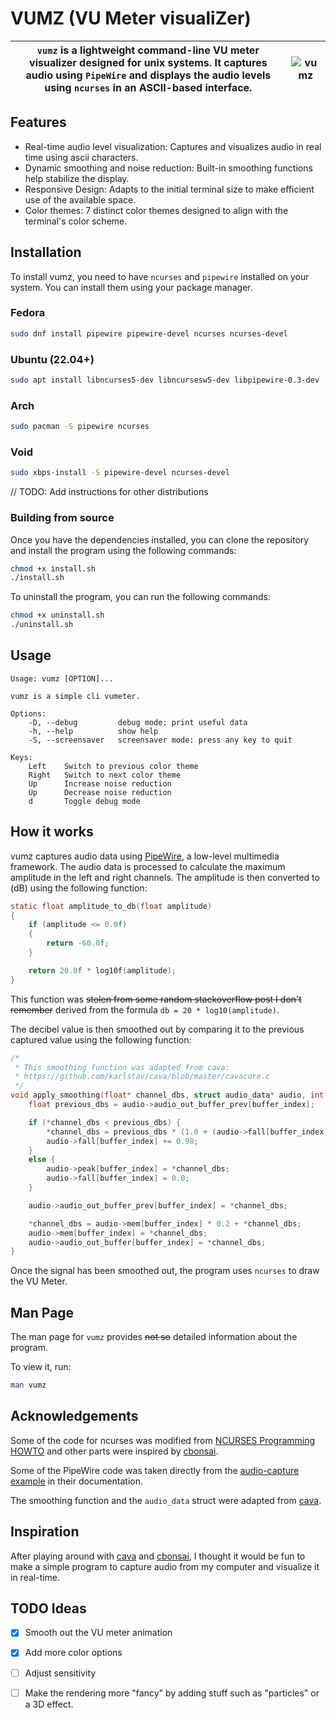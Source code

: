 # VUMZ (VU Meter visualiZer)

| <code>vumz</code> is a lightweight command-line VU meter visualizer designed for unix systems. It captures audio using <code>PipeWire</code> and displays the audio levels using <code>ncurses</code> in an ASCII-based interface. | ![vumz](doc/vumz.gif "vumz") |
|---|---|


## Features
- Real-time audio level visualization: Captures and visualizes audio in real time using ascii characters.
- Dynamic smoothing and noise reduction: Built-in smoothing functions help stabilize the display.
- Responsive Design: Adapts to the initial terminal size to make efficient use of the available space. 
- Color themes: 7 distinct color themes designed to align with the terminal's color scheme.

## Installation

To install vumz, you need to have `ncurses` and `pipewire` installed on your system. You can install them using your package manager.

### Fedora
```bash
sudo dnf install pipewire pipewire-devel ncurses ncurses-devel
```

### Ubuntu (22.04+)
```bash
sudo apt install libncurses5-dev libncursesw5-dev libpipewire-0.3-dev
```

### Arch
```bash
sudo pacman -S pipewire ncurses
```

### Void
```bash
sudo xbps-install -S pipewire-devel ncurses-devel
```

// TODO: Add instructions for other distributions

### Building from source

Once you have the dependencies installed, you can clone the repository and install the program using the following commands:

```bash
chmod +x install.sh
./install.sh
```

To uninstall the program, you can run the following commands:

```bash
chmod +x uninstall.sh
./uninstall.sh
```

## Usage

```
Usage: vumz [OPTION]...

vumz is a simple cli vumeter.

Options:
    -D, --debug         debug mode: print useful data
    -h, --help          show help
    -S, --screensaver   screensaver mode: press any key to quit

Keys:
    Left    Switch to previous color theme
    Right   Switch to next color theme
    Up      Increase noise reduction
    Up      Decrease noise reduction
    d       Toggle debug mode
```
## How it works

vumz captures audio data using [PipeWire](https://pipewire.org/), a low-level multimedia framework. The audio data is processed to calculate the maximum amplitude in the left and right channels. The amplitude is then converted to (dB) using the following function:

```c
static float amplitude_to_db(float amplitude)
{
    if (amplitude <= 0.0f)
    {
        return -60.0f;
    }

    return 20.0f * log10f(amplitude);
}
```

This function was ~~stolen from some random stackoverflow post I don't remember~~ derived from the formula `db = 20 * log10(amplitude)`.


The decibel value is then smoothed out by comparing it to the previous captured value using the following function:

```c
/*
 * This smoothing function was adapted from cava:
 * https://github.com/karlstav/cava/blob/master/cavacore.c
 */
void apply_smoothing(float* channel_dbs, struct audio_data* audio, int buffer_index) {
    float previous_dbs = audio->audio_out_buffer_prev[buffer_index];

    if (*channel_dbs < previous_dbs) {
        *channel_dbs = previous_dbs * (1.0 + (audio->fall[buffer_index] * audio->fall[buffer_index] * 0.03));
        audio->fall[buffer_index] += 0.98;
    }
    else {
        audio->peak[buffer_index] = *channel_dbs;
        audio->fall[buffer_index] = 0.0;
    }

    audio->audio_out_buffer_prev[buffer_index] = *channel_dbs;

    *channel_dbs = audio->mem[buffer_index] * 0.2 + *channel_dbs;
    audio->mem[buffer_index] = *channel_dbs;
    audio->audio_out_buffer[buffer_index] = *channel_dbs;
}
```

Once the signal has been smoothed out, the program uses `ncurses` to draw the VU Meter.

## Man Page

The man page for `vumz` provides ~~not so~~ detailed information about the program.

To view it, run:

```bash
man vumz
```

## Acknowledgements

Some of the code for ncurses was modified from [NCURSES Programming HOWTO](https://tldp.org/HOWTO/NCURSES-Programming-HOWTO/index.html) and other parts were inspired by [cbonsai](https://gitlab.com/jallbrit/cbonsai).

Some of the PipeWire code was taken directly from the [audio-capture example](https://docs.pipewire.org/audio-capture_8c-example.html#a9) in their documentation.

The smoothing function and the `audio_data` struct were adapted from [cava](https://github.com/karlstav/cava).

## Inspiration

After playing around with [cava](https://github.com/karlstav/cava) and [cbonsai](https://gitlab.com/jallbrit/cbonsai), I thought it would be fun to make a simple program to capture audio from my computer and visualize it in real-time.

## TODO Ideas

- [x] Smooth out the VU meter animation
- [x] Add more color options
- [ ] Adjust sensitivity
- [ ] Make the rendering more "fancy" by adding stuff such as "particles" or a 3D effect.

